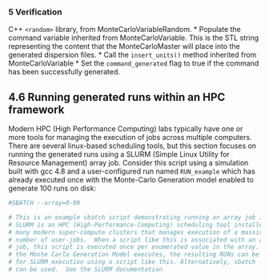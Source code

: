 ### 5 Verification

 C++ `<random>` library, from MonteCarloVariableRandom.
    * Populate the command variable inherited from MonteCarloVariable. This is the STL string representing the content that the MonteCarloMaster will place into the generated dispersion files.
    * Call the `insert_units()` method inherited from MonteCarloVariable
    * Set the `command_generated` flag to true if the command has been successfully generated.

## 4.6 Running generated runs within an HPC framework

Modern HPC (High Performance Computing) labs typically have one or more tools for managing the execution of jobs across multiple computers.  There are several linux-based scheduling tools, but this section focuses on running the generated runs using a SLURM (Simple Linux Utility for Resource Management) array job.  Consider this script using a simulation built with gcc 4.8 and a user-configured run named `RUN_example` which has already executed once with the Monte-Carlo Generation model enabled to generate 100 runs on disk:

```bash
#SBATCH --array=0-99

# This is an example sbatch script demonstrating running an array job in SLURM.
# SLURM is an HPC (High-Performance-Computing) scheduling tool installed in
# many modern super-compute clusters that manages execution of a massive
# number of user-jobs.  When a script like this is associated with an array
# job, this script is executed once per enumerated value in the array. After
# the Monte Carlo Generation Model executes, the resulting RUNs can be queued
# for SLURM execution using a script like this. Alternatively, sbatch --wrap
# can be used.  See the SLURM documentation

